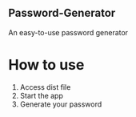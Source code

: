 ## Password-Generator
An easy-to-use password generator

# How to use
1. Access dist file
2. Start the app
3. Generate your password
